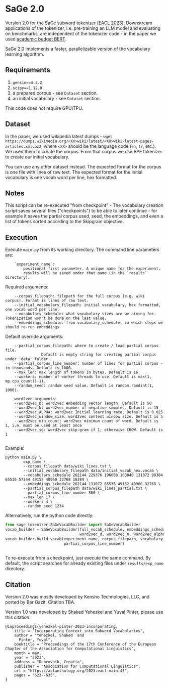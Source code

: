 # SaGe 2.0
Version 2.0 for the SaGe subword tokenizer ([EACL 2023](https://aclanthology.org/2023.eacl-main.45/)). Downstream applications of the tokenizer, i.e. pre-training an LLM model and evaluating on benchmarks, are independent of the tokenizer code - in the paper we used [academic budget BERT](https://github.com/IntelLabs/academic-budget-bert).

SaGe 2.0 implements a faster, parallelizable version of the vocabulary learning algorithm.

## Requirements
1. `gensim==4.3.2`
2. `scipy==1.12.0`
3. a prepared corpus - see `Dataset` section.
4. an initial vocabulary - see `Dataset` section.

This code does not require GPU\TPU.

## Dataset
In the paper, we used wikipedia latest dumps - `wget https://dumps.wikimedia.org/<XX>wiki/latest/<XX>wiki-latest-pages-articles.xml.bz2`, where `<XX>` should be the language code (`en`, `tr`, etc.). 
We used them to create the corpus. From that corpus we use BPE tokenizer to create our initial vocabulary. 

You can use any other dataset instead.
The expected format for the corpus is one file with lines of raw text.
The expected format for the initial vocabulary is one vocab word per line, hex formatted.

## Notes
This script can be re-executed "from checkpoint" -
The vocabulary creation script saves several files ("checkpoints") to be able to later continue - for example it saves the partial corpus used, seed, the embeddings, and even a list of tokens sorted according to the Skipgram objective.

## Execution
Execute `main.py` from its working directory.
The command line parameters are:
```
	`experiment_name`: 	
		positional first parameter. A unique name for the experiment. 
		results will be saved under that name (in the `results` directory).
```
Required arguments:
```	
	--corpus_filepath: filepath for the full corpus (e.g. wiki corpus). Foramt is lines of raw text.
	--initial_vocabulary_filepath: initial vocabulary, hex formatted, one vocab word per line. 
	--vocabulary_schedule: what vocabulary sizes are we aiming for. Tokenization won't be done on the last value.
	--embeddings_schedule: from vocabulary_schedule, in which steps we should re-run embeddings
```
	
Default override arguments:
```
	--partial_corpus_filepath: where to create / load partial corpus file. 
                Default is empty string for creating partial corpus under 'data' folder.
	--partial_corpus_line_number: number of lines for partial corpus - in thousands. Default is 1000.
	--max_len: max length of tokens in bytes. Default is 16.
	--workers: number of worker threads to use. Default is max(1, mp.cpu_count()-1).
	--random_seed: random seed value. Default is random.randint(1, 1000).
	
	word2vec arguments:
	--word2vec_D: word2vec embedding vector length. Default is 50
	--word2vec_N: word2vec number of negative samples. Default is 15
	--word2vec_ALPHA: word2vec Initial learning rate. Default is 0.025
	--word2vec_window_size: word2vec context window size. Default is 5
	--word2vec_min_count: word2vec minimum count of word. Default is 1, i.e. must be used at least once
	--word2vec_sg: word2vec skip-gram if 1; otherwise CBOW. Default is 1
	
```

Example:
```    
python main.py \
        exp_name \
        --corpus_filepath data/wiki_lines.txt \
        --initial_vocabulary_filepath data/initial_vocab_hex.vocab \
        --vocabulary_schedule 262144 229376 196608 163840 131072 98304 65536 57344 49152 40960 32768 16384 \
        --embeddings_schedule 262144 131072 65536 49152 40960 32768 \
        --partial_corpus_filepath data/wiki_lines_partial.txt \
        --partial_corpus_line_number 500 \
        --max_len 17 \
        --workers 4 \
        --random_seed 1234
```

Alternatively, run the python code directly:
```python
from sage_tokenizer.SaGeVocabBuilder import SaGeVocabBuilder
vocab_builder = SaGeVocabBuilder(full_vocab_schedule, embeddings_schedule, max_len, workers_number, random_seed, 
                                 word2vec_d, word2vec_n, word2vec_alpha, word2vec_window_size, word2vec_min_count, word2vec_sg)
vocab_builder.build_vocab(experiment_name, corpus_filepath, vocabulary_filepath, partial_corpus_filepath, 
                          partial_corpus_line_number) 
                     
```

To re-execute from a checkpoint, just execute the same command. By default, the script searches for already existing files under `results/exp_name` directory.

## Citation

Version 2.0 was mostly developed by Kensho Technologies, LLC, and ported by Bar Gazit. Citation TBA.

Version 1.0 was developed by Shaked Yehezkel and Yuval Pinter, please use this citation:
```
@inproceedings{yehezkel-pinter-2023-incorporating,
    title = "Incorporating Context into Subword Vocabularies",
    author = "Yehezkel, Shaked  and
      Pinter, Yuval",
    booktitle = "Proceedings of the 17th Conference of the European Chapter of the Association for Computational Linguistics",
    month = may,
    year = "2023",
    address = "Dubrovnik, Croatia",
    publisher = "Association for Computational Linguistics",
    url = "https://aclanthology.org/2023.eacl-main.45",
    pages = "623--635",
}
```
